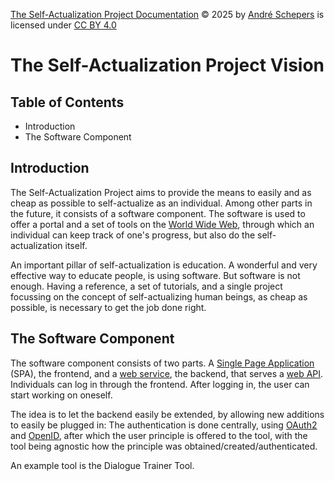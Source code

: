 <a href="https://github.com/andres81/The-Self-Actualization-Project">The
Self-Actualization Project Documentation</a> © 2025
by <a href="https://www.andreschepers.nl">André Schepers</a> is licensed
under <a href="https://creativecommons.org/licenses/by/4.0/">CC BY
4.0</a><img src="https://mirrors.creativecommons.org/presskit/icons/cc.svg" alt="" style="max-width: 1em;max-height:1em;margin-left: .2em;"><img src="https://mirrors.creativecommons.org/presskit/icons/by.svg" alt="" style="max-width: 1em;max-height:1em;margin-left: .2em;">

# The Self-Actualization Project Vision

## Table of Contents

* Introduction
* The Software Component

## Introduction

The Self-Actualization Project aims to provide the means to easily and as cheap
as possible to self-actualize as an individual. Among other parts in the future,
it consists of a software component. The software is used to offer a portal and
a set of tools on
the [World Wide Web](https://en.wikipedia.org/wiki/World_Wide_Web),
through which an individual can keep track of one's progress, but also do the
self-actualization itself.

An important pillar of self-actualization is education. A wonderful and very
effective way to educate people, is using software. But software is not enough.
Having a reference, a set of tutorials, and a single project focussing on the
concept of self-actualizing human beings, as cheap as possible, is necessary to
get the job done right.

## The Software Component

The software component consists of two parts.
A [Single Page Application](https://en.wikipedia.org/wiki/Single-page_application)
(SPA), the frontend, and
a [web service](https://en.wikipedia.org/wiki/Web_service),
the backend, that serves a [web API](https://en.wikipedia.org/wiki/Web_API).
Individuals can log in through the frontend. After logging in, the user can
start working on oneself.

The idea is to let the backend easily be extended, by allowing new additions to
easily be plugged in: The authentication is done centrally,
using [OAuth2](https://en.wikipedia.org/wiki/OAuth)
and [OpenID](https://en.wikipedia.org/wiki/OpenID), after which the user
principle is offered to the tool, with the tool being agnostic how the
principle was obtained/created/authenticated.

An example tool is the Dialogue Trainer Tool.
